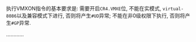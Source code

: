 

执行VMXON指令的基本要求是: 需要开启`CR4.VMXE`位, 不能在实模式, `virtual-8086`以及兼容模式下进行, 否则将产生`#UD`异常; 不能在非0级权限下执行, 否则将产生`#GP`异常.

............


